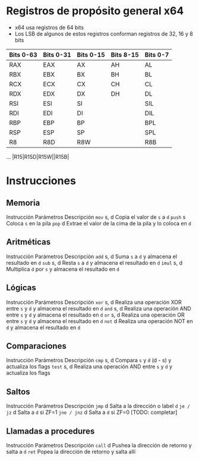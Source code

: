 # Registros de propósito general x64

- x64 usa registros de 64 bits
- Los LSB de algunos de estos registros conforman registros de 32, 16 y 8 bits

| Bits 0-63 | Bits 0-31 | Bits 0-15 | Bits 8-15 | Bits 0-7 |
| --------- | --------- | --------- | --------- | ---------|
|RAX|EAX|AX|AH|AL|
|RBX|EBX|BX|BH|BL|
|RCX|ECX|CX|CH|CL|
|RDX|EDX|DX|DH|DL|
|RSI|ESI|SI||SIL|
|RDI|EDI|DI||DIL|
|RBP|EBP|BP||BPL|
|RSP|ESP|SP||SPL|
|R8|R8D|R8W||R8B|
...
|R15|R15D|R15W||R15B|

# Instrucciones

## Memoria

Instrucción     Parámetros      Descripción
`mov`           s, d            Copia el valor de `s` a `d`
`push`          s               Coloca `s` en la pila
`pop`           d               Extrae el valor de la cima de la pila y lo coloca en `d`

## Aritméticas

Instrucción     Parámetros      Descripción
`add`           s, d            Suma `s` a `d` y almacena el resultado en `d`
`sub`           s, d            Resta `s` a `d` y almacena el resultado en `d`
`imul`          s, d            Multiplica `d` por `s` y almacena el resultado en `d`


## Lógicas

Instrucción     Parámetros      Descripción
`xor`           s, d            Realiza una operación XOR entre `s` y `d` y almacena el resultado en `d`
`and`           s, d            Realiza una operación AND entre `s` y `d` y almacena el resultado en `d`
`or`            s, d            Realiza una operación OR entre `s` y `d` y almacena el resultado en `d`
`not`           d               Realiza una operación NOT en `d` y almacena el resultado en `d`

## Comparaciones

Instrucción     Parámetros      Descripción
`cmp`           s, d            Compara `s` y `d` (d - s) y actualiza los flags
`test`          s, d            Realiza una operación AND entre `s` y `d` y actualiza los flags

## Saltos

Instrucción     Parámetros      Descripción
`jmp`           d               Salta a la dirección o label `d`
`je / jz`       d               Salta a `d` si ZF=1
`jne / jnz`    d                Salta a `d` si ZF=0
[TODO: completar]

## Llamadas a procedures

Instrucción     Parámetros      Descripción
`call`          d               Pushea la dirección de retorno y salta a `d`
`ret`                           Popea la dirección de retorno y salta allí
